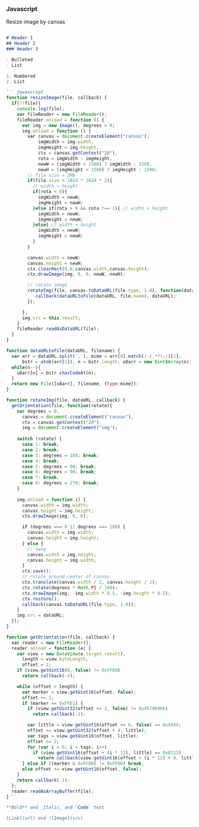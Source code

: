 ### Javascript

Resize image by canvas

```markdown

# Header 1
## Header 2
### Header 3

- Bulleted
- List

1. Numbered
2. List

``` javascript
function resizeImage(file, callback) {
  if(!!file){
    console.log(file);
    var fileReader = new FileReader();
    fileReader.onload = function () {
      var img = new Image(), degrees = 0;
      img.onload = function () {
        var canvas = document.createElement("canvas"),
            imgWidth = img.width,
            imgHeight = img.height,
            ctx = canvas.getContext("2d"),
            rota = imgWidth - imgHeight,
            newW = (imgWidth < 1500) ? imgWidth : 1500,
            newH = (imgHeight < 1500) ? imgHeight : 1500;
        // file size > 2MB
        if(file.size > 1024 * 1024 * 2){
          // width < height
          if(rota < 0){
            imgWidth = newW;
            imgHeight = newH;
          }else if(rota > 0 && rota !== 1){ // width > height 
            imgWidth = newW;
            imgHeight = newH;
          }else{ // width = height
            imgWidth = newW;
            imgHeight = newH;
          }
        }

        canvas.width = newW;
        canvas.height = newH;
        ctx.clearRect(0,0,canvas.width,canvas.height);
        ctx.drawImage(img, 0, 0, newW, newH);

        // rotate image
        rotateImg(file, canvas.toDataURL(file.type, 1.0), function(dataURL){
           callback(dataURLtoFile(dataURL, file.name), dataURL);
        });

      };
      img.src = this.result;
    }
    fileReader.readAsDataURL(file);
  }
}

function dataURLtoFile(dataURL, filename) {
  var arr = dataURL.split(','), mime = arr[0].match(/:(.*?);/)[1],
      bstr = atob(arr[1]), n = bstr.length, u8arr = new Uint8Array(n);
  while(n--){
    u8arr[n] = bstr.charCodeAt(n);
  }
  return new File([u8arr], filename, {type:mime});
}

function rotateImg(file, dataURL, callback) {
  getOrientation(file, function(rotate){
    var degrees = 0,
      canvas = document.createElement("canvas"),
      ctx = canvas.getContext("2d"),
      img = document.createElement("img");
    
    switch (rotate) {
      case 1: break;
      case 2: break;
      case 3: degrees = 180; break;
      case 4: break;
      case 5: degrees = 90; break;
      case 6: degrees = 90; break;
      case 7: break;
      case 8: degrees = 270; break;
    }
    
    img.onload = function () {
      canvas.width = img.width;
      canvas.height = img.height;
      ctx.drawImage(img, 0, 0);

      if (degrees === 0 || degrees === 180) {
        canvas.width = img.width;
        canvas.height = img.height;
      } else {
        // swap
        canvas.width = img.height;
        canvas.height = img.width;
      }
      ctx.save();
      // rotate around center of canvas
      ctx.translate(canvas.width / 2, canvas.height / 2);
      ctx.rotate(degrees * Math.PI / 180);
      ctx.drawImage(img, -img.width * 0.5, -img.height * 0.5);
      ctx.restore();
      callback(canvas.toDataURL(file.type, 1.0));
    }
    img.src = dataURL;
  });
}

function getOrientation(file, callback) {
  var reader = new FileReader();
  reader.onload = function (e) {
    var view = new DataView(e.target.result),
      length = view.byteLength,
      offset = 2;
    if (view.getUint16(0, false) != 0xFFD8)
      return callback(-2);

    while (offset < length) {
      var marker = view.getUint16(offset, false);
      offset += 2;
      if (marker == 0xFFE1) {
        if (view.getUint32(offset += 2, false) != 0x45786966)
          return callback(-1);

        var little = view.getUint16(offset += 6, false) == 0x4949;
        offset += view.getUint32(offset + 4, little);
        var tags = view.getUint16(offset, little);
        offset += 2;
        for (var i = 0; i < tags; i++)
          if (view.getUint16(offset + (i * 12), little) == 0x0112)
            return callback(view.getUint16(offset + (i * 12) + 8, little));
      } else if ((marker & 0xFF00) != 0xFF00) break;
      else offset += view.getUint16(offset, false);
    }
    return callback(-1);
  };
  reader.readAsArrayBuffer(file);
}```

**Bold** and _Italic_ and `Code` text

[Link](url) and ![Image](src)
